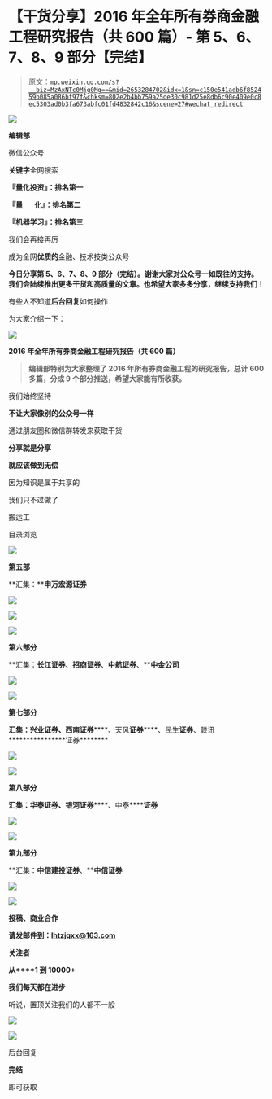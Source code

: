 # 【干货分享】2016 年全年所有券商金融工程研究报告（共 600 篇）- 第 5、6、7、8、9 部分【完结】

> 原文：[`mp.weixin.qq.com/s?__biz=MzAxNTc0Mjg0Mg==&mid=2653284702&idx=1&sn=c150e541adb6f852459b085a086bf97f&chksm=802e2b4bb759a25de30c981d25e8db6c90e409e0c8ec5303ad0b3fa673abfc01fd4832842c16&scene=27#wechat_redirect`](http://mp.weixin.qq.com/s?__biz=MzAxNTc0Mjg0Mg==&mid=2653284702&idx=1&sn=c150e541adb6f852459b085a086bf97f&chksm=802e2b4bb759a25de30c981d25e8db6c90e409e0c8ec5303ad0b3fa673abfc01fd4832842c16&scene=27#wechat_redirect)

![](img/cb3bd660442e6bc134fbecf2477c43d1.png)

**编辑部**

微信公众号

**关键字**全网搜索

**『量化投资』：排名第一**

**『量       化』：排名第二**

**『机器学习』：排名第三**

我们会再接再厉

成为全网**优质的**金融、技术技类公众号

**今日分享第 5、6、7、8、9 部分（完结）。谢谢大家对公众号一如既往的支持。我们会陆续推出更多干货和高质量的文章。也希望大家多多分享，继续支持我们！**

有些人不知道**后台回复**如何操作

为大家介绍一下：

![](img/f287d16728afafdc1fdc84dcc631cc6b.png)

**2016 年全年所有券商金融工程研究报告（共 600 篇）**

> **编辑部特别为大家整理了 2016 年所有券商金融工程的研究报告，总计 600 多篇，分成 9 个部分推送，希望大家能有所收获。**

我们始终坚持

**不让大家像别的公众号一样**

通过朋友圈和微信群转发来获取干货

**分享就是分享**

**就应该做到无偿**

因为知识是属于共享的

我们只不过做了

搬运工

目录浏览

![](img/5af8804a095f7c3f231fad168af1a3ee.png)

**第五部**

**汇集：****申万宏源证券**

![](img/62be9752723c6b9269f1b28bd6e6250d.png)

![](img/24eaf0acfc077fef8bbeae11d9b4283b.png)

![](img/60c10afcbc9e276466cf50dfc6d4704f.png)

**第六部分**

**汇集：****长江证券****、****招商证券****、****中航证券****、****中金公司**

![](img/2ea17d73bde7041c8ff0a48ebfec9688.png)

![](img/686428795db211c0109ce375b593d763.png)

**第七部分**

**汇集：****兴业证券****、西南******证券********、天风************证券****************、民生****************证券****************、联讯****************证券********

![](img/24e412cc0d991fa5bb26c4054918836c.png)

![](img/1d3e45a98d27a0488f217a4bc4d32a5a.png)

**第八部分**

**汇集：****华泰证券****、银河******证券********、中泰************证券********

![](img/1cb9b32c2a934d4bd497007f12cf89e1.png)

![](img/11e59cd02e85b416a8c2319021cbf89e.png)

**第九部分**

**汇集：****中信建投证券****、****中信证券**

![](img/3a67578e599eaf8fc1934e77ce2b3430.png)

![](img/e3f6847dd6c3739a2ba30f31119bb144.png)

**投稿、商业合作**

**请发邮件到：lhtzjqxx@163.com**

**关注者**

**从****1 到 10000+**

**我们每天都在进步**

听说，置顶关注我们的人都不一般

![](img/74c285b465d1c5684165b6d5f0ebcd06.png)

**![](img/40429cd849aaf6f87544f9c00f4f92ad.png)**

后台回复

**完结**

即可获取